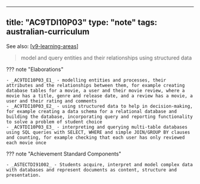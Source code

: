 
---
title: "AC9TDI10P03"
type: "note"
tags: australian-curriculum
---

See also: [[v9-learning-areas]]

> model and query entities and their relationships using structured data

??? note "Elaborations"

	- _AC9TDI10P03_E1_ - modelling entities and processes, their attributes and the relationships between them, for example creating database tables for a movie, a user and their movie review, where a movie has a title, genre and release date, and a review has a movie, a user and their rating and comments
	- _AC9TDI10P03_E2_ - using structured data to help in decision-making, for example creating a data schema for a relational database and building the database, incorporating query and reporting functionality to solve a problem of student choice
	- _AC9TDI10P03_E3_ - interpreting and querying multi-table databases using SQL queries with SELECT, WHERE and simple JOIN/GROUP BY clauses and counting, for example checking that each user has only reviewed each movie once
??? note "Achievement Standard Components"

	- _ASTECTDI91002_ - Students acquire, interpret and model complex data with databases and represent documents as content, structure and presentation.

[//begin]: # "Autogenerated link references for markdown compatibility"
[v9-learning-areas]: ../v9-learning-areas "Learning Areas"
[//end]: # "Autogenerated link references"
